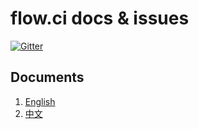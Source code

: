 # flow.ci docs & issues

[![Gitter](https://img.shields.io/gitter/room/nwjs/nw.js.svg)](https://gitter.im/FIRHQ/flow.ci)

## Documents

1. [English](./docs/en/)
2. [中文](./docs/zh/)

